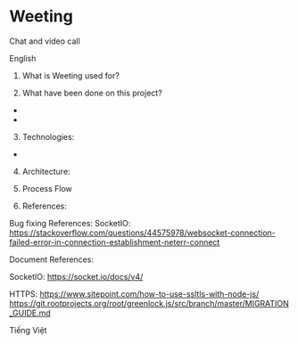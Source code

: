 # Weeting
Chat and video call                                                            

English
1. What is Weeting used for?                                                   

2. What have been done on this project?
-
-

3. Technologies:
-

4. Architecture:

5. Process Flow

6. References:

Bug fixing References:
SocketIO:
https://stackoverflow.com/questions/44575978/websocket-connection-failed-error-in-connection-establishment-neterr-connect

Document References:

SocketIO:
https://socket.io/docs/v4/

HTTPS:
https://www.sitepoint.com/how-to-use-ssltls-with-node-js/
https://git.rootprojects.org/root/greenlock.js/src/branch/master/MIGRATION_GUIDE.md


Tiếng Việt
